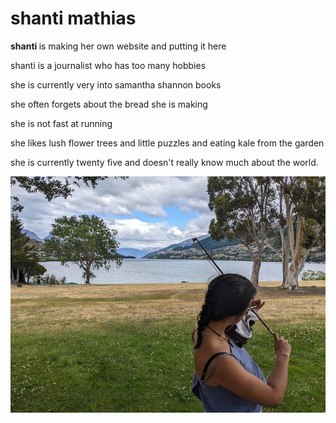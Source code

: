 # shanti mathias
<b> shanti </b> is making her own website and putting it here

shanti is a journalist who has too many hobbies

she is currently very into samantha shannon books 

she often forgets about the bread she is making 

she is not fast at running 

she likes lush flower trees and little puzzles and eating kale from the garden 

she is currently twenty five and doesn't really know much about the world. 

![Shanti playing viola by Queenstown lake](assets/shanti_by_lake_resized.jpg)

